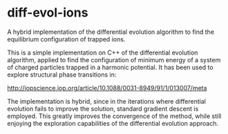# diff-evol-ions
A hybrid implementation of the differential evolution algorithm to find the equilibrium configuration of trapped ions.

This is a simple implementation on C++ of the differential evolution algorithm, applied to find the configuration of
minimum energy of a system of charged particles trapped in a harmonic potential. It has been used to explore structural
phase transitions in:

http://iopscience.iop.org/article/10.1088/0031-8949/91/1/013007/meta

The implementation is hybrid, since in the iterations where differential evolution fails to improve the solution, standard
gradient descent is employed. This greatly improves the convergence of the method, while still enjoying the exploration capabilities of the differential evolution approach.
